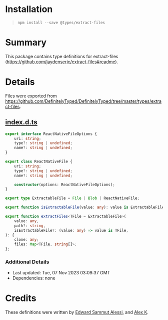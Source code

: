 # Installation
> `npm install --save @types/extract-files`

# Summary
This package contains type definitions for extract-files (https://github.com/jaydenseric/extract-files#readme).

# Details
Files were exported from https://github.com/DefinitelyTyped/DefinitelyTyped/tree/master/types/extract-files.
## [index.d.ts](https://github.com/DefinitelyTyped/DefinitelyTyped/tree/master/types/extract-files/index.d.ts)
````ts
export interface ReactNativeFileOptions {
    uri: string;
    type?: string | undefined;
    name?: string | undefined;
}

export class ReactNativeFile {
    uri: string;
    type?: string | undefined;
    name?: string | undefined;

    constructor(options: ReactNativeFileOptions);
}

export type ExtractableFile = File | Blob | ReactNativeFile;

export function isExtractableFile(value: any): value is ExtractableFile;

export function extractFiles<TFile = ExtractableFile>(
    value: any,
    path?: string,
    isExtractableFile?: (value: any) => value is TFile,
): {
    clone: any;
    files: Map<TFile, string[]>;
};

````

### Additional Details
 * Last updated: Tue, 07 Nov 2023 03:09:37 GMT
 * Dependencies: none

# Credits
These definitions were written by [Edward Sammut Alessi](https://github.com/Slessi), and [Alex K](https://github.com/lynxtaa).
